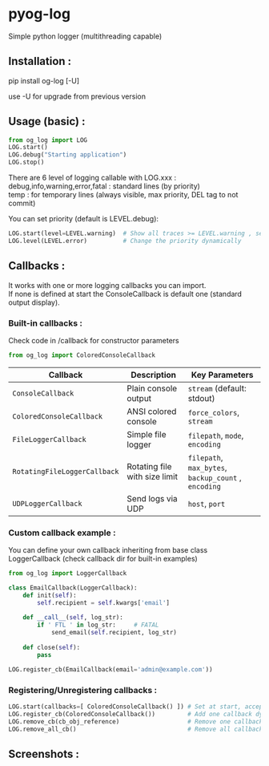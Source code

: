 # pyog-log
Simple python logger (multithreading capable)

## Installation :

pip install og-log [-U]

use -U for upgrade from previous version

## Usage (basic) :

```python
from og_log import LOG  
LOG.start()  
LOG.debug("Starting application")  
LOG.stop()  
```

There are 6 level of logging callable with LOG.xxx :  
debug,info,warning,error,fatal : standard lines (by priority)  
temp : for temporary lines (always visible, max priority, DEL tag to not commit)  

You can set priority (default is LEVEL.debug): 
```python 
LOG.start(level=LEVEL.warning)  # Show all traces >= LEVEL.warning , set at start  
LOG.level(LEVEL.error)          # Change the priority dynamically  
```

## Callbacks :

It works with one or more logging callbacks you can import.  
If none is defined at start the ConsoleCallback is default one (standard output display).  

### Built-in callbacks :  

Check code in /callback for constructor parameters

```python
from og_log import ColoredConsoleCallback
```

| Callback | Description | Key Parameters |
|----------|-------------|----------------|
| `ConsoleCallback` | Plain console output | `stream` (default: stdout) |
| `ColoredConsoleCallback` | ANSI colored console | `force_colors`, `stream` |
| `FileLoggerCallback` | Simple file logger | `filepath`, `mode`, `encoding` |
| `RotatingFileLoggerCallback` | Rotating file with size limit | `filepath`, `max_bytes`, `backup_count` , `encoding` |
| `UDPLoggerCallback` | Send logs via UDP | `host`, `port` |


### Custom callback example :

You can define your own callback inheriting from base class LoggerCallback (check callback dir for built-in examples)  

```python
from og_log import LoggerCallback

class EmailCallback(LoggerCallback):
    def init(self):
        self.recipient = self.kwargs['email']
    
    def __call__(self, log_str):
        if ' FTL ' in log_str:     # FATAL
            send_email(self.recipient, log_str)
    
    def close(self):
        pass

LOG.register_cb(EmailCallback(email='admin@example.com'))
```

### Registering/Unregistering callbacks :  

```python
LOG.start(callbacks=[ ColoredConsoleCallback() ]) # Set at start, accept single callback or list of callbacks
LOG.register_cb(ColoredConsoleCallback())         # Add one callback dynamically (return callback object reference)  
LOG.remove_cb(cb_obj_reference)                   # Remove one callback dynamically  
LOG.remove_all_cb()                               # Remove all callbacks  
```

## Screenshots :




